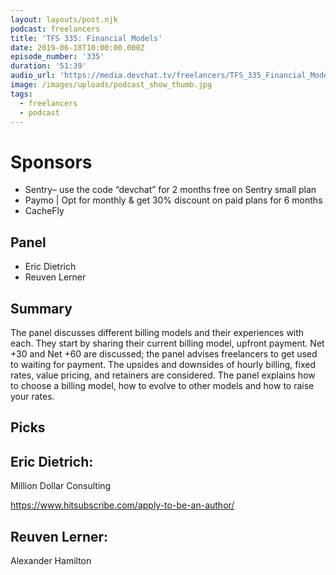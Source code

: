 ```yaml
---
layout: layouts/post.njk
podcast: freelancers
title: 'TFS 335: Financial Models'
date: 2019-06-18T10:00:00.000Z
episode_number: '335'
duration: '51:39'
audio_url: 'https://media.devchat.tv/freelancers/TFS_335_Financial_Models.mp3'
image: /images/uploads/podcast_show_thumb.jpg
tags:
  - freelancers
  - podcast
---
```

# Sponsors

* Sentry– use the code “devchat” for 2 months free on Sentry small plan
* Paymo | Opt for monthly & get 30% discount on paid plans for 6 months
* CacheFly

## Panel

* Eric Dietrich
* Reuven Lerner

## Summary



The panel discusses different billing models and their experiences with each. They start by sharing their current billing model, upfront payment. Net +30 and Net +60 are discussed; the panel advises freelancers to get used to waiting for payment. The upsides and downsides of hourly billing, fixed rates, value pricing, and retainers are considered. The panel explains how to choose a billing model, how to evolve to other models and how to raise your rates.



## Picks



## Eric Dietrich:



Million Dollar Consulting

https://www.hitsubscribe.com/apply-to-be-an-author/



## Reuven Lerner:



Alexander Hamilton

